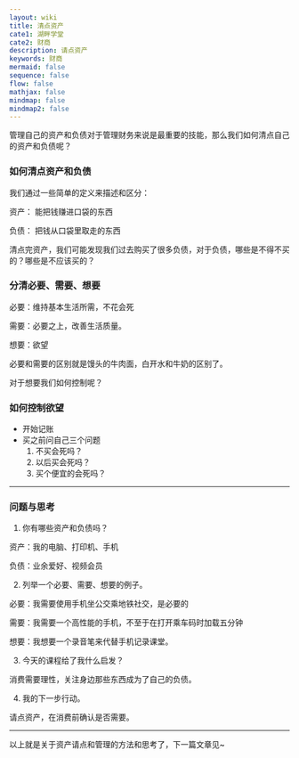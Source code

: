 ```yaml
---
layout: wiki
title: 清点资产
cate1: 湖畔学堂
cate2: 财商
description: 请点资产
keywords: 财商
mermaid: false
sequence: false
flow: false
mathjax: false
mindmap: false
mindmap2: false
---
```


管理自己的资产和负债对于管理财务来说是最重要的技能，那么我们如何清点自己的资产和负债呢？

### 如何清点资产和负债

我们通过一些简单的定义来描述和区分：

资产： 能把钱赚进口袋的东西

负债： 把钱从口袋里取走的东西

清点完资产，我们可能发现我们过去购买了很多负债，对于负债，哪些是不得不买的？哪些是不应该买的？

### 分清必要、需要、想要

必要：维持基本生活所需，不花会死

需要：必要之上，改善生活质量。

想要：欲望

必要和需要的区别就是馒头的牛肉面，白开水和牛奶的区别了。

对于想要我们如何控制呢？

### 如何控制欲望

- 开始记账
- 买之前问自己三个问题
    1. 不买会死吗？
    2. 以后买会死吗？
    3. 买个便宜的会死吗？

---

### 问题与思考

1. 你有哪些资产和负债吗？

资产：我的电脑、打印机、手机

负债：业余爱好、视频会员

2. 列举一个必要、需要、想要的例子。

必要：我需要使用手机坐公交乘地铁社交，是必要的

需要：我需要一个高性能的手机，不至于在打开乘车码时加载五分钟

想要：我想要一个录音笔来代替手机记录课堂。

3. 今天的课程给了我什么启发？

消费需要理性，关注身边那些东西成为了自己的负债。

4. 我的下一步行动。

请点资产，在消费前确认是否需要。

---

以上就是关于资产请点和管理的方法和思考了，下一篇文章见~
